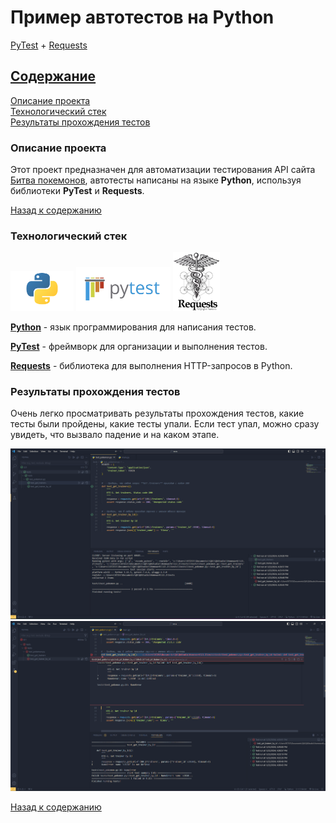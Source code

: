 # Пример автотестов на **Python**

[PyTest](https://docs.pytest.org/en/7.4.x/) + [Requests]()

## [Содержание](#Содержание)

[Описание проекта](#Описание-проекта)  
[Технологический стек](#Технологический-стек)   
[Результаты прохождения тестов](#Результаты-прохождения-тестов)

### Описание проекта

Этот проект предназначен для автоматизации тестирования API сайта [Битва покемонов](https://pokemonbattle.me/),
автотесты написаны на языке **Python**, используя библиотеки **PyTest**  и **Requests**.

[Назад к содержанию](#Содержание)

### Технологический стек
<p>
    <img width="20%" title="Python" src="media/python.png" alt="Python">
    <img width="30%" title="PyTest" src="media/pyTests.png" alt="PyTest">
    <img width="15%" title="Requests" src="media/requests.png" alt="Requests">
</p>  

**[Python]()** - язык программирования для написания тестов.  

**[PyTest](https://docs.pytest.org/en/7.4.x/)** - фреймворк для организации и выполнения тестов.  

**[Requests](https://requests.readthedocs.io/en/latest/)** - библиотека для выполнения HTTP-запросов в Python.


### Результаты прохождения тестов

Очень легко просматривать результаты прохождения тестов, какие тесты были пройдены, какие тесты упали.
Если тест упал, можно сразу увидеть, что вызвало падение и на каком этапе.
<p>
    <img title="result tests" src="media/01.png" alt="result tests">
    <img title="result tests" src="media/02.png" alt="result tests">
</p>

[Назад к содержанию](#Содержание)

